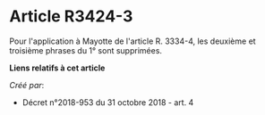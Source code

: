 # Article R3424-3

Pour l'application à Mayotte de l'article R. 3334-4, les deuxième et troisième phrases du 1° sont supprimées.

**Liens relatifs à cet article**

_Créé par_:

  - Décret n°2018-953 du 31 octobre 2018 - art. 4
